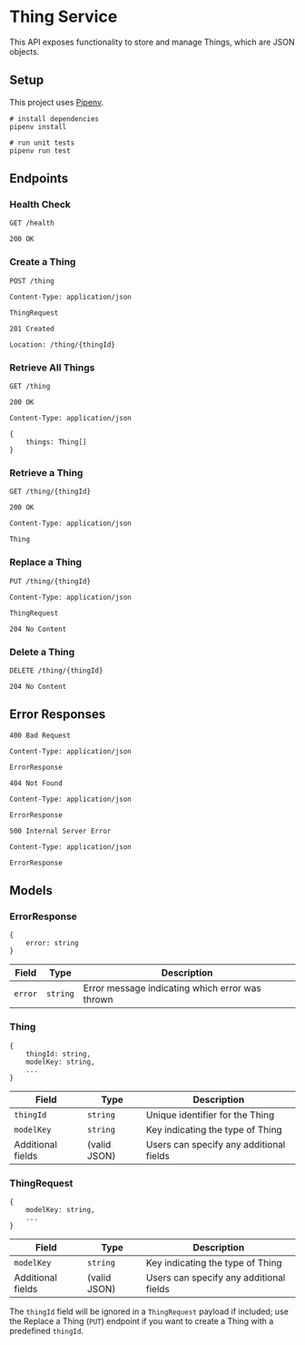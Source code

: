 # Thing Service

This API exposes functionality to store and manage Things, which are JSON objects.

## Setup

This project uses [Pipenv](https://pipenv.pypa.io/en/latest/).

```
# install dependencies
pipenv install

# run unit tests
pipenv run test
```

## Endpoints

### Health Check

```
GET /health
```

```
200 OK
```

### Create a Thing

```
POST /thing

Content-Type: application/json

ThingRequest
```

```
201 Created

Location: /thing/{thingId}
```

### Retrieve All Things

```
GET /thing
```

```
200 OK

Content-Type: application/json

{
    things: Thing[]
}
```

### Retrieve a Thing

```
GET /thing/{thingId}
```

```
200 OK

Content-Type: application/json

Thing
```

### Replace a Thing

```
PUT /thing/{thingId}

Content-Type: application/json

ThingRequest
```

```
204 No Content
```

### Delete a Thing

```
DELETE /thing/{thingId}
```

```
204 No Content
```

## Error Responses

```
400 Bad Request

Content-Type: application/json

ErrorResponse
```

```
404 Not Found

Content-Type: application/json

ErrorResponse
```

```
500 Internal Server Error

Content-Type: application/json

ErrorResponse
```

## Models

### ErrorResponse

```
{
    error: string
}
```

| Field     | Type      | Description
|---        |---        |---
| `error`   | `string`  | Error message indicating which error was thrown

### Thing

```
{
    thingId: string,
    modelKey: string,
    ...
}
```

| Field             | Type          | Description
|---                |---            |---
| `thingId`         | `string`      | Unique identifier for the Thing
| `modelKey`        | `string`      | Key indicating the type of Thing
| Additional fields | (valid JSON)  | Users can specify any additional fields

### ThingRequest

```
{
    modelKey: string,
    ...
}
```

| Field             | Type      | Description
|---                |---        |---
| `modelKey`        | `string`  | Key indicating the type of Thing
| Additional fields | (valid JSON)  | Users can specify any additional fields

The `thingId` field will be ignored in a `ThingRequest` payload if included; use the Replace a Thing (`PUT`) endpoint if you want to create a Thing with a predefined `thingId`.
